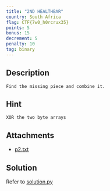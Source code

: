 ```yaml
---
title: "2ND HEALTHBAR"
country: South Africa
flag: CTF{7w0_h0rcrux35}
points: 5
bonus: 15
decrement: 5
penalty: 10
tag: binary
---
```


## Description

```
Find the missing piece and combine it.
```

## Hint

```
XOR the two byte arrays
```

## Attachments

- [p2.txt](p2.txt)

## Solution

Refer to [solution.py](.11-1st-healthbar/solution.py)
